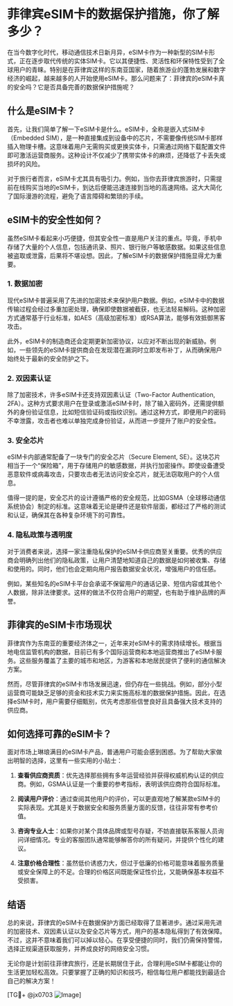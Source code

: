 # 菲律宾eSIM卡的数据保护措施，你了解多少？

在当今数字化时代，移动通信技术日新月异，eSIM卡作为一种新型的SIM卡形式，正在逐步取代传统的实体SIM卡。它以其便捷性、灵活性和环保特性受到了全球用户的青睐。特别是在菲律宾这样的东南亚国家，随着旅游业的蓬勃发展和数字经济的崛起，越来越多的人开始使用eSIM卡。那么问题来了：菲律宾的eSIM卡真的安全吗？它是否具备完善的数据保护措施呢？

## 什么是eSIM卡？

首先，让我们简单了解一下eSIM卡是什么。eSIM卡，全称是嵌入式SIM卡（Embedded SIM），是一种直接集成到设备中的芯片，不需要像传统SIM卡那样插入物理卡槽。这意味着用户无需购买或更换实体卡，只需通过网络下载配置文件即可激活运营商服务。这种设计不仅减少了携带实体卡的麻烦，还降低了卡丢失或损坏的风险。

对于旅行者而言，eSIM卡尤其具有吸引力。例如，当你去菲律宾旅游时，只需提前在线购买当地的eSIM卡，到达后便能迅速连接到当地的高速网络。这大大简化了国际漫游的流程，避免了语言障碍和繁琐的手续。

## eSIM卡的安全性如何？

虽然eSIM卡看起来小巧便捷，但其安全性一直是用户关注的重点。毕竟，手机中存储了大量的个人信息，包括通讯录、照片、银行账户等敏感数据。如果这些信息被盗取或泄露，后果将不堪设想。因此，了解eSIM卡的数据保护措施显得尤为重要。

### 1. 数据加密

现代eSIM卡普遍采用了先进的加密技术来保护用户数据。例如，eSIM卡中的数据传输过程会经过多重加密处理，确保即使数据被截获，也无法轻易解码。这种加密方式通常基于行业标准，如AES（高级加密标准）或RSA算法，能够有效抵御黑客攻击。

此外，eSIM卡的制造商还会定期更新加密协议，以应对不断出现的新威胁。例如，一些领先的eSIM卡提供商会在发现潜在漏洞时立即发布补丁，从而确保用户始终处于最新的安全防护之下。

### 2. 双因素认证

除了加密技术，许多eSIM卡还支持双因素认证（Two-Factor Authentication, 2FA）。这种方式要求用户在登录或激活eSIM卡时，除了输入密码外，还需提供额外的身份验证信息，比如短信验证码或指纹识别。通过这种方式，即便用户的密码不幸泄露，攻击者也难以单独完成身份验证，从而进一步提升了账户的安全性。

### 3. 安全芯片

eSIM卡内部通常配备了一块专门的安全芯片（Secure Element, SE）。这块芯片相当于一个“保险箱”，用于存储用户的敏感数据，并执行加密操作。即使设备遭受恶意软件或病毒攻击，只要攻击者无法访问安全芯片，就无法窃取用户的个人信息。

值得一提的是，安全芯片的设计遵循严格的安全规范，比如GSMA（全球移动通信系统协会）制定的标准。这意味着无论是硬件还是软件层面，都经过了严格的测试和认证，确保其在各种复杂环境下的可靠性。

### 4. 隐私政策与透明度

对于消费者来说，选择一家注重隐私保护的eSIM卡供应商至关重要。优秀的供应商会明确列出他们的隐私政策，让用户清楚地知道自己的数据是如何被收集、存储和使用的。同时，他们也会定期向用户报告数据安全状况，增强用户的信任感。

例如，某些知名的eSIM卡平台会承诺不保留用户的通话记录、短信内容或其他个人数据，除非法律要求。这样的做法不仅符合用户的期望，也有助于维护品牌的声誉。

## 菲律宾的eSIM卡市场现状

菲律宾作为东南亚的重要经济体之一，近年来对eSIM卡的需求持续增长。根据当地电信监管机构的数据，目前已有多个国际运营商和本地运营商推出了eSIM卡服务。这些服务覆盖了主要的城市和地区，为游客和本地居民提供了便利的通信解决方案。

然而，尽管菲律宾的eSIM卡市场发展迅速，但仍存在一些挑战。例如，部分小型运营商可能缺乏足够的资金和技术实力来实施高标准的数据保护措施。因此，在选择eSIM卡时，用户需要仔细甄别，优先考虑那些信誉良好且具备强大技术支持的供应商。

## 如何选择可靠的eSIM卡？

面对市场上琳琅满目的eSIM卡产品，普通用户可能会感到困惑。为了帮助大家做出明智的选择，这里有一些实用的小贴士：

1. **查看供应商资质**：优先选择那些拥有多年运营经验并获得权威机构认证的供应商。例如，GSMA认证是一个重要的参考指标，表明该供应商符合国际标准。

2. **阅读用户评价**：通过查阅其他用户的评价，可以更直观地了解某款eSIM卡的实际表现。尤其是关于数据安全和服务质量方面的反馈，往往非常有参考价值。

3. **咨询专业人士**：如果你对某个具体品牌或型号存疑，不妨直接联系客服人员询问详细情况。专业的客服团队通常能够解答你的所有疑问，并提供个性化的建议。

4. **注意价格合理性**：虽然低价诱惑力大，但过于低廉的价格可能意味着服务质量或安全保障上的不足。合理的价格区间既能保证性价比，又能确保基本权益不受损害。

## 结语

总的来说，菲律宾的eSIM卡在数据保护方面已经取得了显著进步。通过采用先进的加密技术、双因素认证以及安全芯片等方式，用户的基本隐私得到了有效保障。不过，这并不意味着我们可以掉以轻心。在享受便捷的同时，我们仍需保持警惕，选择正规渠道获取服务，并养成良好的网络安全习惯。

无论你是计划前往菲律宾旅行，还是长期居住于此，合理利用eSIM卡都能让你的生活更加轻松高效。只要掌握了正确的知识和技巧，相信每位用户都能找到最适合自己的解决方案！

[TG💪+ @jx0703 ![Image](https://github.com/user-attachments/assets/dbca1d08-cadb-493c-b0ec-ad6f7a83f270)]